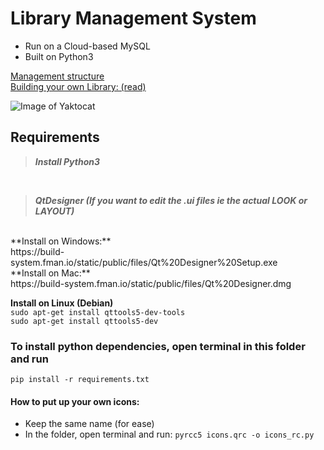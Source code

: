 # Library Management System

- Run on a Cloud-based MySQL
- Built on Python3

[Management structure](https://github.com/Midnight1938/Library-Management/blob/master/MgmntStr.md)
</br>
[Building your own Library: (read)](https://github.com/Midnight1938/Library-Management/blob/master/BuildSQL.md)

![Image of Yaktocat](https://octodex.github.com/images/yaktocat.png)

## Requirements

> ***Install Python3***
<br>

> ***QtDesigner (If you want to edit the .ui files ie the actual LOOK or LAYOUT)***
<br>
**Install on Windows:**
<br>
https://build-system.fman.io/static/public/files/Qt%20Designer%20Setup.exe
<br>
**Install on Mac:**
<br>
https://build-system.fman.io/static/public/files/Qt%20Designer.dmg
<br>

**Install on Linux (Debian)**
<br>
```sudo apt-get install qttools5-dev-tools```
<br>
```sudo apt-get install qttools5-dev```

### To install python dependencies, open terminal in this folder and run

```pip install -r requirements.txt```

#### How to put up your own icons:
- Keep the same name (for ease)
- In the folder, open terminal and run:
```pyrcc5 icons.qrc -o icons_rc.py```
